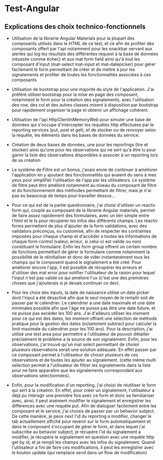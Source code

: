 # Test-Angular

## Explications des choix technico-fonctionnels

- Utilisation de la librairie Angular Materials pour la plupart des composants utilisés dans le HTML de ce test, et ce afin de profiter des composants offert par l'api notamment pour les snackbar servant aux alertes qui log les résultats des différentes request à la base de données (réussite comme échec) et aux mat form field ainsi qu'à tout les composant d'input (mat-select mat-input et mat-datepicker) pour gérer facilement le form permettant de créer et de mettre à jour les signalements et profiter de toutes les fonctionnalités associées à ces composants

- Utilisation de bootstrap pour une majorité du style de l'application. J'ai préféré utiliser bootstrap pour la mise en page des composant, notamment le form pour la création des signalements, avec l'utilisation des row, des col et des autres classes misent à disposition par bootstrap pour rapidement organiser la page et obtenir un affichage cohérent.

- Utilisation de l'api HttpClientInMemoryWeb pour simuler une base de données qui s'occupe d'intercepter les requêtes http effectuées par le reporting services (put, post et get), et de stocker ou de renvoyer selon la requête, les éléments dans les bases de données du service.

- Création de deux bases de données, une pour les reportings (lire et stocker) ainsi qu'une pour les observations qui ne sert qu'à être lu pour garnir la liste des observations disponibles à associer à un reporting lors de sa création

- Le système de Filtre est un bonus, j'avais envie de continuer à améliorer l'application en y ajoutant des fonctionnalités qui avaient du sens à mes yeux pour simplifier l'utilisation de l'app par les utilisateurs. Le système de filtre peut être amélioré notamment au niveau du composant de filtre et du fonctionnement des méthodes permettant de filtrer, mais je n'ai pas eu beaucoup de temps pour travailler dessus...

- Pour ce qui est de la partie questionnaire, j'ai choisi d'utiliser un reactiv form qui, couplé au composant de la librairie Angular materials, permet de faire assez rapidement des formulaires, avec un lien simple entre l'html et le ts pour récupérer les infos des différents champs. Les réactiv forms permettent de plus d'ajouter de la form validations, avec des validators préconçus, ou customisé, afin de respecter les contraintes imposées pour chaque champ et d'accéder a toutes les informations de chaque form control (valeur, erreur, si celui-ci est valide ou non) constituant le formulaire. Enfin les form group offrent un certain nombre de fonctions permettant de gérer le formulaire comme notamment la possibilité de le réinitialiser et donc de vider instantanément tous les champs qui le composent quand le signalement a été créé. Pour améliorer encore l'app, il est possible de récupérer les erreurs et d'utiliser des mat error pour notifier l'utilisateur de la raison pour lequel l'input n'est pas valide ce qui améliore l'ux (c'est une des premières choses que j'ajouterais si je devais continuer ce dev).

- Pour les choix des inputs, la date de naissance utilise un date picker dont l'input a été désactivé afin que le seul moyen de le remplir soit de passer par le calendrier. Le calendrier a une date maximale et une date minimales possible afin que l'âge ne puisse pas être une date future, et ne puisse pas excéder les 100 ans.
J'ai d'ailleurs utiliser les moment pour ce qui est des dates, les moment offrant une sélection de méthode pratique pour la gestion des dates (notamment subtract pour calculer la limit maximale du calendrier pour les 100 ans). Pour la description, j'ai utilisé une text area pour permettre a l'utilisateur de pouvoir détailler précisément le problème a la source de son signalement. Enfin, pour les observations, j'ai trouvé qu'un mat select permettant de choisir plusieurs observations serait une solution adéquate. En effet passer par ce composant permet à l'utilisateur de choisir plusieurs de ces observations et de toutes les ajouter au signalement. (cette même multi selection permet à l'utilisateur de filtrer les signalements dans la liste pour ne faire apparaître que les signalements correspondant aux observations sélectionnées).

- Enfin, pour la modification d'un reporting, j'ai choisi de réutiliser le form qui sert à la création. En effet, pour créer un signalement, l'utilisateur a déjà pu interagir une première fois avec ce form et donc se familiariser avec, ainsi, il peut aisément modifier le signalement et enregistrer les différences avec une requête put. Afin de dialoguer facilement entre les composant et le service, j'ai choisis de passer par un behavior subject. De cette manière, je peux next l'id du reporting a modifier, changer le tab actuellement affiché pour revenir sur le form automatiquement et dans le composant s'occupant de gérer le form, et dans lequel j'ai subscribe au behavior subject, je récupère l'id du signalement a modifier, je récupère le signalement en question avec une requête http get by id, et je rempli les champs avec les infos du signalement. Quand l'utilisateur a fini de faire ces modifications, il peut les enregistrer avec le bouton update (qui remplace send dans un flow de modification)
